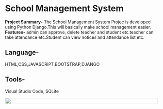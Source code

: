 
# School Management System

**Project Summary-** The School Management System Projec is developed
using Python Django.This will basically make school management easier.  <br />
**Features-** admin can approve, delete teacher and student etc.teacher
can take attendance etc.Student can view notices and attendance list etc.
## Language- 
HTML,CSS,JAVASCRIPT,BOOTSTRAP,DJANGO
## Tools- 
Visual Studio Code, SQLite 

<div align="center">
  <div style="display: flex; flex-wrap: wrap; gap: 16px">
<img width="100%" src="https://firebasestorage.googleapis.com/v0/b/pushnotification-c88ba.appspot.com/o/sp1.JPG?alt=media&token=ac5944ff-10e6-4db8-aa58-ab3bcf0c8cfd"/>
  </div>
</div>
